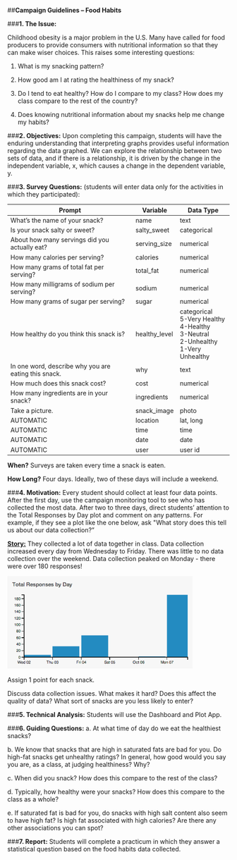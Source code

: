 ##**Campaign Guidelines – Food Habits**

###**1. The Issue:**

Childhood obesity is a major problem in the U.S. Many have called for food producers to provide
consumers with nutritional information so that they can make wiser choices. This raises some
interesting questions:

1) What is my snacking pattern?

2) How good am I at rating the healthiness of my snack?

3) Do I tend to eat healthy? How do I compare to my class? How does my class compare to the rest
    of the country?

4) Does knowing nutritional information about my snacks help me change my habits?

###**2. Objectives:**
Upon completing this campaign, students will have the enduring understanding that interpreting
graphs provides useful information regarding the data graphed. We can explore the relationship
between two sets of data, and if there is a relationship, it is driven by the change in the independent
variable, x, which causes a change in the dependent variable, y.

###**3. Survey Questions:** (students will enter data only for the activities in which they participated):

|**Prompt**|**Variable**|**Data Type**|
|--------|--------|--------|
|What’s the name of your snack?|name|text|
|Is your snack salty or sweet?|salty_sweet|categorical|
|About how many servings did you actually eat?|serving_size|numerical|
|How many calories per serving?| calories| numerical|
|How many grams of total fat per serving?| total_fat |numerical|
|How many milligrams of sodium per serving?| sodium |numerical|
|How many grams of sugar per serving?| sugar| numerical|
|How healthy do you think this snack is?| healthy_level|categorical<br> 5-Very Healthy<br> 4-Healthy<br> 3-Neutral<br> 2-Unhealthy<br> 1-Very Unhealthy|
|In one word, describe why you are eating this snack.| why| text|
|How much does this snack cost? |cost |numerical|
|How many ingredients are in your snack? |ingredients |numerical|
|Take a picture. |snack_image |photo|
|AUTOMATIC |location |lat, long|
|AUTOMATIC |time |time|
|AUTOMATIC |date |date|
|AUTOMATIC |user |user id|

**When?** Surveys are taken every time a snack is eaten.

**How Long?** Four days. Ideally, two of these days will include a weekend.

###**4. Motivation:**
Every student should collect at least four data points. After the first day, use the campaign
monitoring tool to see who has collected the most data. After two to three days, direct students’
attention to the Total Responses by Day plot and comment on any patterns. For example, if they
see a plot like the one below, ask "What story does this tell us about our data collection?”

**<u>Story:</u>** They collected a lot of data together in class. Data collection increased every day from
Wednesday to Friday. There was little to no data collection over the weekend. Data collection
peaked on Monday - there were over 180 responses!

<img src="../../img/1c104.png" width="420" />

Assign 1 point for each snack.

Discuss data collection issues. What makes it hard? Does this affect the quality of data? What sort
of snacks are you less likely to enter?
    
###**5. Technical Analysis:**
Students will use the Dashboard and Plot App.

###**6. Guiding Questions:**
a. At what time of day do we eat the healthiest snacks?

b. We know that snacks that are high in saturated fats are bad for you. Do high-fat snacks
get unhealthy ratings? In general, how good would you say you are, as a class, at judging
healthiness? Why?

c. When did you snack? How does this compare to the rest of the class?

d. Typically, how healthy were your snacks? How does this compare to the class as a
whole?

e. If saturated fat is bad for you, do snacks with high salt content also seem to have high
fat? Is high fat associated with high calories? Are there any other associations you can
spot?

###**7. Report:**
Students will complete a practicum in which they answer a statistical question based on the food
habits data collected.